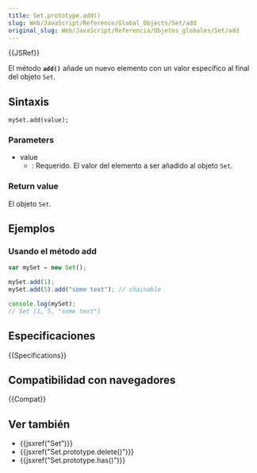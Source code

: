 ```yaml
---
title: Set.prototype.add()
slug: Web/JavaScript/Reference/Global_Objects/Set/add
original_slug: Web/JavaScript/Referencia/Objetos_globales/Set/add
---
```


{{JSRef}}

El método **`add()`** añade un nuevo elemento con un valor específico al final del objeto `Set`.

## Sintaxis

```
mySet.add(value);
```

### Parameters

- value
  - : Requerido. El valor del elemento a ser añadido al objeto `Set`.

### Return value

El objeto `Set`.

## Ejemplos

### Usando el método add

```js
var mySet = new Set();

mySet.add(1);
mySet.add(5).add("some text"); // chainable

console.log(mySet);
// Set [1, 5, "some text"]
```

## Especificaciones

{{Specifications}}

## Compatibilidad con navegadores

{{Compat}}

## Ver también

- {{jsxref("Set")}}
- {{jsxref("Set.prototype.delete()")}}
- {{jsxref("Set.prototype.has()")}}
